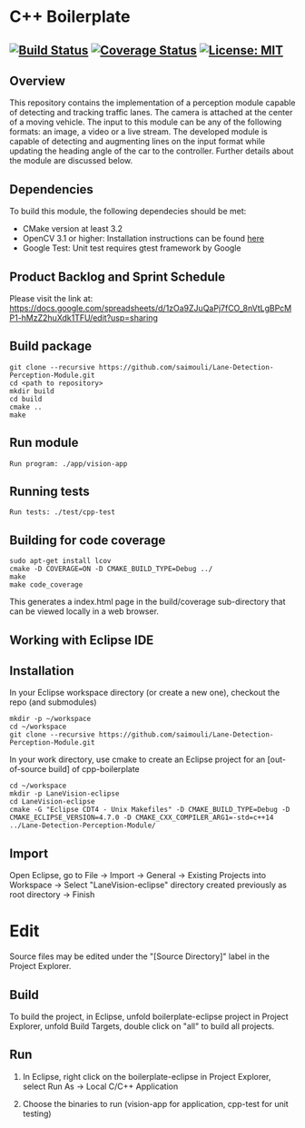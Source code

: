 # C++ Boilerplate
[![Build Status](https://travis-ci.org/saimouli/Lane-Detection-Perception-Module.svg?branch=master)](https://travis-ci.org/saimouli/Lane-Detection-Perception-Module)
[![Coverage Status](https://coveralls.io/repos/github/saimouli/Lane-Detection-Perception-Module/badge.svg?branch=master)](https://coveralls.io/github/saimouli/Lane-Detection-Perception-Module?branch=master)
[![License: MIT](https://img.shields.io/badge/License-MIT-yellow.svg)](https://opensource.org/licenses/MIT)
---

## Overview
This repository contains the implementation of a perception module capable of detecting and tracking traffic lanes. The camera is attached at the center of a moving vehicle. The input to this module can be any of the following formats: an image, a video or a live stream. The developed module is capable of detecting and augmenting lines on the input format while updating the heading angle of the car to the controller. Further details about the module are discussed below.

## Dependencies
To build this module, the following dependecies should be met:

- CMake version at least 3.2
- OpenCV 3.1 or higher: Installation instructions can be found [here](https://www.learnopencv.com/install-opencv3-on-ubuntu/)
- Google Test: Unit test requires gtest framework by Google

## Product Backlog and Sprint Schedule

Please visit the link at:
https://docs.google.com/spreadsheets/d/1zOa9ZJuQaPj7fCO_8nVtLgBPcMP1-hMzZ2huXdk1TFU/edit?usp=sharing


## Build package
```
git clone --recursive https://github.com/saimouli/Lane-Detection-Perception-Module.git
cd <path to repository>
mkdir build
cd build
cmake ..
make
```
## Run module 
```
Run program: ./app/vision-app
```

## Running tests
```
Run tests: ./test/cpp-test
```

## Building for code coverage 
```
sudo apt-get install lcov
cmake -D COVERAGE=ON -D CMAKE_BUILD_TYPE=Debug ../
make
make code_coverage
```
This generates a index.html page in the build/coverage sub-directory that can be viewed locally in a web browser.

## Working with Eclipse IDE ##

## Installation

In your Eclipse workspace directory (or create a new one), checkout the repo (and submodules)
```
mkdir -p ~/workspace
cd ~/workspace
git clone --recursive https://github.com/saimouli/Lane-Detection-Perception-Module.git
```

In your work directory, use cmake to create an Eclipse project for an [out-of-source build] of cpp-boilerplate

```
cd ~/workspace
mkdir -p LaneVision-eclipse
cd LaneVision-eclipse
cmake -G "Eclipse CDT4 - Unix Makefiles" -D CMAKE_BUILD_TYPE=Debug -D CMAKE_ECLIPSE_VERSION=4.7.0 -D CMAKE_CXX_COMPILER_ARG1=-std=c++14 ../Lane-Detection-Perception-Module/
```

## Import

Open Eclipse, go to File -> Import -> General -> Existing Projects into Workspace -> 
Select "LaneVision-eclipse" directory created previously as root directory -> Finish

# Edit

Source files may be edited under the "[Source Directory]" label in the Project Explorer.


## Build

To build the project, in Eclipse, unfold boilerplate-eclipse project in Project Explorer,
unfold Build Targets, double click on "all" to build all projects.

## Run

1. In Eclipse, right click on the boilerplate-eclipse in Project Explorer,
select Run As -> Local C/C++ Application

2. Choose the binaries to run (vision-app for application, cpp-test for unit testing)
